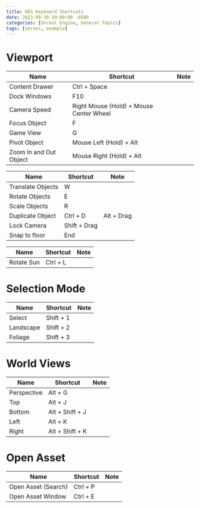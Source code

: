```yaml
---
title: UE5 Keyboard Shortcuts
date: 2023-09-30 10:00:00 -0500
categories: [Unreal Engine, General Topics]
tags: [server, example]
---
```


# Viewport

| Name                   | Shortcut                                | Note |
| ---------------------- | --------------------------------------- | ---- |
| Content Drawer         | Ctrl + Space                            |      |
| Dock Windows           | F10                                     |
| Camera Speed           | Right Mouse (Hold) + Mouse Center Wheel |
| Focus Object           | F                                       |      |
| Game View              | G                                       |      |
| Pivot Object           | Mouse Left (Hold) + Alt                 |
| Zoom In and Out Object | Mouse Right (Hold) + Alt                |

| Name              | Shortcut     | Note       |
| ----------------- | ------------ | ---------- |
| Translate Objects | W            |            |
| Rotate Objects    | E            |            |
| Scale Objects     | R            |            |
| Duplicate Object  | Ctrl + D     | Alt + Drag |
| Lock Camera       | Shift + Drag |
| Snap to floor     | End          |

| Name       | Shortcut | Note |
| ---------- | -------- | ---- |
| Rotate Sun | Ctrl + L |      |


# Selection Mode

| Name      | Shortcut  | Note |
| --------- | --------- | ---- |
| Select    | Shift + 1 |      |
| Landscape | Shift + 2 |      |
| Foliage   | Shift + 3 |      |

# World Views

| Name        | Shortcut        | Note |
| ----------- | --------------- | ---- |
| Perspective | Alt + G         |      |
| Top         | Alt + J         |      |
| Bottom      | Alt + Shift + J |      |
| Left        | Alt + K         |      |
| Right       | Alt + Shift + K |      |

# Open Asset 

| Name                | Shortcut | Note |
| ------------------- | -------- | ---- |
| Open Asset (Search) | Ctrl + P |      |
| Open Asset Window   | Ctrl + E |      |